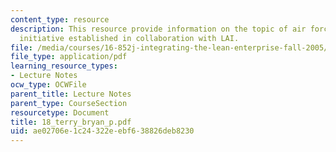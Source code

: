 ```yaml
---
content_type: resource
description: This resource provide information on the topic of air force lean now
  initiative established in collaboration with LAI.
file: /media/courses/16-852j-integrating-the-lean-enterprise-fall-2005/ae02706e1c24322eebf638826deb8230_18_terry_bryan_p.pdf
file_type: application/pdf
learning_resource_types:
- Lecture Notes
ocw_type: OCWFile
parent_title: Lecture Notes
parent_type: CourseSection
resourcetype: Document
title: 18_terry_bryan_p.pdf
uid: ae02706e-1c24-322e-ebf6-38826deb8230
---
```

